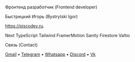Фронтенд разработчик (Frontend developer)

Быстрицкий Игорь (Bystrytski Igor)

https://piscodev.ru.

Next TypeScript Tailwind FramerMotion Sanity Firestore Valtio

Связь (Contact)

[Gmail](mailto:igor.bistr01092003@gmail.com) • [Telegram](https://t.me/piscopancer) • [Whatsapp](https://wa.me/89284379219) • [Discord](https://discordapp.com/users/piscopancer) • [Vk](https://vk.com/piscopancer)
